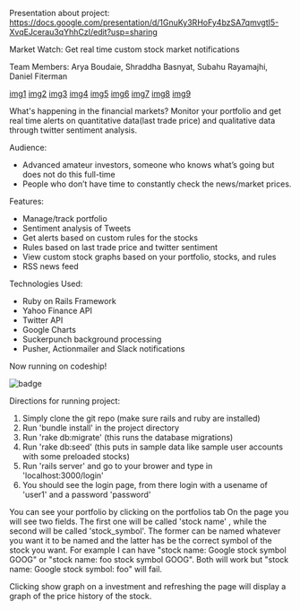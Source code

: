 Presentation about project: https://docs.google.com/presentation/d/1GnuKy3RHoFy4bzSA7qmvgtI5-XvqEJcerau3qYhhCzI/edit?usp=sharing

Market Watch: Get real time custom stock market notifications

Team Members: Arya Boudaie, Shraddha Basnyat, Subahu Rayamajhi, Daniel Fiterman

[img1](http://i.imgur.com/JYl2z9j.png)
[img2](http://i.imgur.com/fPo2lhl.png)
[img3](http://i.imgur.com/gdwlikj.png)
[img4](http://i.imgur.com/bqgYiSJ.png)
[img5](http://i.imgur.com/RtiL0W7.png)
[img6](http://i.imgur.com/oZYnUDO.png)
[img7](http://i.imgur.com/Kr8Ux6G.png)
[img8](http://i.imgur.com/iSw4wsH.png)
[img9](http://i.imgur.com/v9e23Rb.png)

What's happening in the financial markets? Monitor your portfolio and get real time alerts on quantitative data(last trade price) and qualitative data through twitter sentiment analysis.

Audience:
* Advanced amateur investors, someone who knows what’s going but does not do this full-time
* People who don’t have time to constantly check the news/market prices.

Features:
* Manage/track portfolio
* Sentiment analysis of Tweets
* Get alerts based on custom rules for the stocks
 * Rules based on last trade price and twitter sentiment
 * View custom stock graphs based on your portfolio, stocks, and rules
* RSS news feed 

Technologies Used:
* Ruby on Rails Framework
* Yahoo Finance API
* Twitter API
* Google Charts
* Suckerpunch background processing
* Pusher, Actionmailer and Slack notifications



Now running on codeship!

![badge](https://codeship.com/projects/1a2def90-c4f3-0132-ed41-32942c6ecf59/status?branch=master)

Directions for running project:

1. Simply clone the git repo (make sure rails and ruby are installed)
2. Run 'bundle install' in the project directory
3. Run 'rake db:migrate' (this runs the database migrations)
4. Run 'rake db:seed' (this puts in sample data like sample user accounts with some preloaded stocks)
5. Run 'rails server' and go to your brower and type in 'localhost:3000/login'
6. You should see the login page, from there login with a usename of 'user1' and a password 'password'


You can see your portfolio by clicking on the portfolios tab
On the page you will see two fields. The first one will be called 'stock name' , while the second will be called 'stock_symbol'. The former can be named whatever you want it to be named and the latter has be the correct symbol of the stock you want. For example I can have "stock name: Google stock symbol GOOG" or "stock name: foo stock symbol GOOG". Both will work but "stock name: Google stock symbol: foo" will fail.

Clicking show graph on a investment and refreshing the page will display a graph of the price history of the stock.


